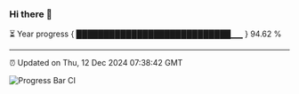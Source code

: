 ### Hi there 👋

⏳ Year progress { ████████████████████████████▁▁ } 94.62 %

---

⏰ Updated on Thu, 12 Dec 2024 07:38:42 GMT

![Progress Bar CI](https://github.com/IshwaranRudhara/GIT-ACTION/workflows/Progress%20Bar%20CI/badge.svg)
